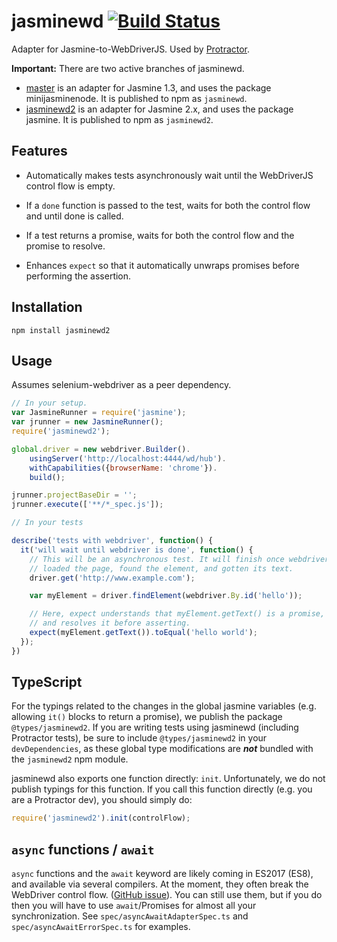 jasminewd [![Build Status](https://travis-ci.org/angular/jasminewd.svg?branch=master)](https://travis-ci.org/angular/jasminewd)
=========

Adapter for Jasmine-to-WebDriverJS. Used by [Protractor](http://www.github.com/angular/protractor).

**Important:** There are two active branches of jasminewd.

 - [master](https://github.com/angular/jasminewd/tree/master) is an adapter for Jasmine 1.3, and uses the package minijasminenode. It is published to npm as `jasminewd`.
 - [jasminewd2](https://github.com/angular/jasminewd/tree/jasminewd2) is an adapter for Jasmine 2.x, and uses the package jasmine. It is published to npm as `jasminewd2`.

Features
--------

 - Automatically makes tests asynchronously wait until the WebDriverJS control flow is empty.

 - If a `done` function is passed to the test, waits for both the control flow and until done is called.

 - If a test returns a promise, waits for both the control flow and the promise to resolve.

 - Enhances `expect` so that it automatically unwraps promises before performing the assertion.

Installation
------------
```
npm install jasminewd2
```

Usage
-----

Assumes selenium-webdriver as a peer dependency.

```js
// In your setup.
var JasmineRunner = require('jasmine');
var jrunner = new JasmineRunner();
require('jasminewd2');

global.driver = new webdriver.Builder().
    usingServer('http://localhost:4444/wd/hub').
    withCapabilities({browserName: 'chrome'}).
    build();

jrunner.projectBaseDir = '';
jrunner.execute(['**/*_spec.js']);

// In your tests

describe('tests with webdriver', function() {
  it('will wait until webdriver is done', function() {
    // This will be an asynchronous test. It will finish once webdriver has
    // loaded the page, found the element, and gotten its text.
    driver.get('http://www.example.com');

    var myElement = driver.findElement(webdriver.By.id('hello'));

    // Here, expect understands that myElement.getText() is a promise,
    // and resolves it before asserting.
    expect(myElement.getText()).toEqual('hello world');
  });
})
```

TypeScript
----------

For the typings related to the changes in the global jasmine variables (e.g.
allowing `it()` blocks to return a promise), we publish the package
`@types/jasminewd2`.  If you are writing tests using jasminewd (including
Protractor tests), be sure to include `@types/jasminewd2` in your
`devDependencies`, as these global type modifications are ***not*** bundled with
the `jasminewd2` npm module.

jasminewd also exports one function directly: `init`.  Unfortunately, we do not
publish typings for this function.  If you call this function directly (e.g. you
are a Protractor dev), you should simply do:

```ts
require('jasminewd2').init(controlFlow);
```

`async` functions / `await`
---------------------------

`async` functions and the `await` keyword are likely coming in ES2017 (ES8), and
available via several compilers.  At the moment, they often break the WebDriver
control flow.
([GitHub issue](https://github.com/SeleniumHQ/selenium/issues/3037)).  You can
still use them, but if you do then you will have to use `await`/Promises for
almost all your synchronization.  See `spec/asyncAwaitAdapterSpec.ts` and
`spec/asyncAwaitErrorSpec.ts` for examples.

